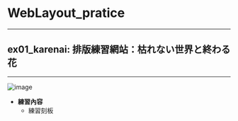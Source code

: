 # WebLayout_pratice

***
## ex01_karenai: 排版練習網站：枯れない世界と終わる花
***

![image](https://github.com/JohnnyOfSnow/WebLayout_pratice/blob/master/layout_pratice/ex01_karenai/demo.gif)

* **練習內容**
  * 練習刻板
